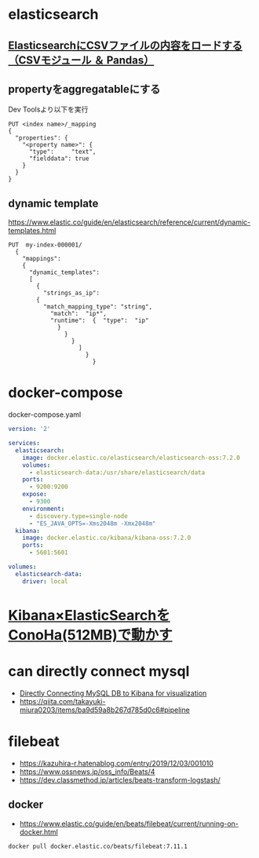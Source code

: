 # elasticsearch
## [ElasticsearchにCSVファイルの内容をロードする（CSVモジュール ＆ Pandas）](https://kazuhira-r.hatenablog.com/entry/2020/01/01/012853)

## propertyをaggregatableにする
Dev Toolsより以下を実行
```
PUT <index name>/_mapping
{
  "properties": {
    "<property name>": { 
      "type":     "text",
      "fielddata": true
    }
  }
}
```
## dynamic template
https://www.elastic.co/guide/en/elasticsearch/reference/current/dynamic-templates.html

```
PUT  my-index-000001/
  {
    "mappings":
    {
      "dynamic_templates":
      [
        {
          "strings_as_ip":
        {
          "match_mapping_type": "string",
            "match":  "ip*",
            "runtime":  {  "type":  "ip"
              }
                }
                  }
                    ]
                      }
                        }
```

# docker-compose
docker-compose.yaml 
```yaml
version: '2'

services:
  elasticsearch:
    image: docker.elastic.co/elasticsearch/elasticsearch-oss:7.2.0
    volumes:
      - elasticsearch-data:/usr/share/elasticsearch/data
    ports:
      - 9200:9200
    expose:
      - 9300
    environment:
      - discovery.type=single-node
      - "ES_JAVA_OPTS=-Xms2048m -Xmx2048m"
  kibana:
    image: docker.elastic.co/kibana/kibana-oss:7.2.0
    ports:
      - 5601:5601

volumes:
  elasticsearch-data:
    driver: local
```

# [Kibana×ElasticSearchをConoHa(512MB)で動かす](https://country-dev.hatenablog.com/entry/2017/09/25/000759)

# can directly connect mysql
- [Directly Connecting MySQL DB to Kibana for visualization](https://discuss.elastic.co/t/directly-connecting-mysql-db-to-kibana-for-visualization/239982)
- https://qiita.com/takayuki-miura0203/items/ba9d59a8b267d785d0c6#pipeline

# filebeat
- https://kazuhira-r.hatenablog.com/entry/2019/12/03/001010
- https://www.ossnews.jp/oss_info/Beats/4
- https://dev.classmethod.jp/articles/beats-transform-logstash/

## docker
- https://www.elastic.co/guide/en/beats/filebeat/current/running-on-docker.html
```
docker pull docker.elastic.co/beats/filebeat:7.11.1
```

<!--stackedit_data:
eyJoaXN0b3J5IjpbMjUyNjc5MjMxLDIxMjMzMzIxMiwzMjIyOT
YwMCwtODAwMTQzMDY4LC0xNTQ0MzI0MTU4XX0=
-->